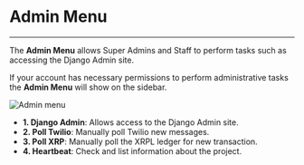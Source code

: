 # Admin Menu

<hr>

The **Admin Menu** allows Super Admins and Staff to perform tasks such as accessing the Django Admin site.

If your account has necessary permissions to perform administrative tasks the **Admin Menu** will show on the sidebar.

![Admin menu](/img/dashboard/admin_menu/menu.png)

- **1. Django Admin**: Allows access to the Django Admin site.
- **2. Poll Twilio**: Manually poll Twilio new messages.
- **3. Poll XRP**: Manually poll the XRPL ledger for new transaction.
- **4. Heartbeat**: Check and list information about the project.
